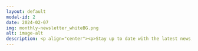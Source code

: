 ```yaml
---
layout: default
modal-id: 2
date: 2024-02-07
img: monthly-newsletter_whiteBG.png
alt: image-alt
description: <p align="center"><p>Stay up to date with the latest news, events, & trends in the Bitcoin mining and energy industries.</p><section id="contact"><div class="container"><div class="row"><div class="col-lg-8 col-lg-offset-2 text-center"><h3>Subscribe Here</h3></div></div><div class="row"><div class="col-lg-8 col-lg-offset-2 text-center"><form action="https://formspree.io/f/xkndjepy" method="POST" name="sentMessage" id="contactForm" novalidate><div class="row control-group"></div><div class="row control-group"><div class="form-group col-xs-12 floating-label-form-group controls"><label for="email">Email Address</label><input type="email" name="_replyto" class="form-control" placeholder="Email Address" id="email" required data-validation-required-message="Please enter your email address."><p class="help-block text-danger"></p></div></div><div><input type="hidden" name="_subject" value="New submission!"><input type="text" name="_gotcha" style="display:none" /></div></div></div><br><div id="success"></div><div class="row"><div class="form-group col-xs-12"><button type="submit" class="btn btn-success btn-lg">Send</button></div></div></form></div></section><p>Click on any month below to fetch an archived newsletter.</p><p><a href="https://256foundation.org/newsletters/2402-256foundation-newsletter.pdf" target="_blank" rel="noopener noreferrer"><font color="orange">February 2024</font></a>.</p></p>  
---
```


